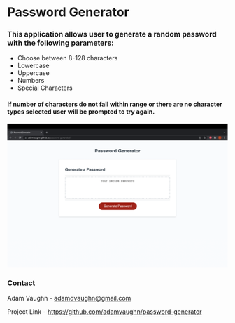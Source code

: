 # **Password Generator**

### This application allows user to generate a random password with the following parameters:

* Choose between 8-128 characters
* Lowercase
* Uppercase
* Numbers
* Special Characters

#### If number of characters do not fall within range or there are no character types selected user will be prompted to try again.

<img src="screenshot.png"></img>

### Contact
Adam Vaughn - adamdvaughn@gmail.com

Project Link - https://github.com/adamvaughn/password-generator